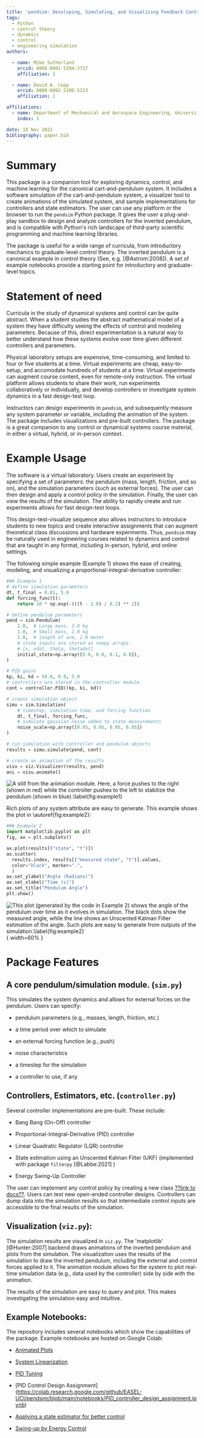 ```yaml
---
title: 'pendsim: Developing, Simulating, and Visualizing Feedback Controlled Inverted Pendulum Dynamics'
tags:
  - Python
  - control theory
  - dynamics
  - control
  - engineering simulation
authors:

  - name: Mike Sutherland
    orcid: 0000-0001-5394-2737
    affiliation: 1

  - name: David A. Copp
    orcid: 0000-0002-5206-5223
    affiliation: 1

affiliations:
  - name: Department of Mechanical and Aerospace Engineering, University of California, Irvine
    index: 1

date: 10 Nov 2021
bibliography: paper.bib
---
```


# Summary

This package is a companion tool for exploring dynamics, control, and machine
learning for the canonical cart-and-pendulum system. It includes a software
simulation of the cart-and-pendulum system, a visualizer tool to create
animations of the simulated system, and sample implementations for controllers
and state estimators. The user can use any platform or the browser to
run the `pendsim` Python package. It gives the user a plug-and-play sandbox
to design and analyze controllers for the inverted pendulum, and is compatible
with Python's rich landscape of third-party scientific programming and machine
learning libraries.

The package is useful for a wide range of curricula, from introductory
mechanics to graduate-level control theory. The inverted pendulum is a
canonical example in control theory (See, e.g. [@Astrom:2008]). A set of
example notebooks provide a starting point for introductory and
graduate-level topics.

# Statement of need

Curricula in the study of dynamical systems and control can be quite
abstract. When a student studies the abstract mathematical model of a system they
have difficulty seeing the effects of control and modeling parameters.
Because of this, direct experimentation is a natural way to better
understand how these systems evolve over time given different
controllers and parameters.

Physical laboratory setups are expensive, time-consuming, and limited to
four or five students at a time. Virtual experiments are cheap,
easy-to-setup, and accomodate hundreds of students at a time.  Virtual
experiments can augment course content, even for remote-only
instruction.  The virtual platform allows students to share their
work, run experiments collaboratively or individually, and develop
controllers or investigate system dynamics in a fast design-test loop. 

Instructors can design experiments in `pendsim`, and subsequently
measure any system parameter or variable, including the animation of the
system. The package includes visualizations and pre-built controllers.
The package is a great companion to any control or dynamical systems course
material, in either a virtual, hybrid, or in-person context. 


# Example Usage

The software is a virtual laboratory. Users create an experiment by
specifying a set of parameters: the pendulum (mass, length, friction,
and so on), and the simulation parameters (such as external forces). The
user can then design and apply a control policy in the simulation.
Finally, the user can view the results of the simulation. The ability to
rapidly create and run experiments allows for fast design-test loops.

This design-test-visualize sequence also allows instructors to introduce 
students to new topics and create interactive assignments that can augment 
theoretical class discussions and hardware experiments. Thus, `pendsim` 
may be naturally used in engineering courses related to dynamics and control 
that are taught in any format, including in-person, hybrid, and online settings. 

The following simple example (Example 1) shows the ease of creating, modeling,
and visualizing a proportional-integral-derivative controller:

```python
### Example 1
# define simulation parameters
dt, t_final = 0.01, 5.0
def forcing_func(t):
    return 10 * np.exp(-(((t - 2.0) / 0.2) ** 2))

# define pendulum parameters
pend = sim.Pendulum(
    2.0,  # Large mass, 2.0 kg
    1.0,  # Small mass, 1.0 kg
    2.0,  # length of arm, 2.0 meter
    # state inputs are stored as numpy arrays:
    # [x, xdot, theta, thetadot]
    initial_state=np.array([0.0, 0.0, 0.1, 0.0]),
)

# PID gains
kp, ki, kd = 50.0, 0.0, 5.0
# controllers are stored in the controller module.
cont = controller.PID((kp, ki, kd))

# create simulation object
simu = sim.Simulation(
    # timestep, simulation time, and forcing function
    dt, t_final, forcing_func, 
    # simulate gaussian noise added to state measurements
    noise_scale=np.array([0.05, 0.05, 0.05, 0.05])
)

# run simulation with controller and pendulum objects
results = simu.simulate(pend, cont)

# create an animation of the results
visu = viz.Visualizer(results, pend)
ani = visu.animate()
```

![A still from the animation module. Here, a force pushes to the right
(shown in red) while the controller pushes to the left to stabilize the
pendulum (shown in
blue).\label{fig:example1}](forces_pend_anim_still.png)

Rich plots of any system attribute are easy to generate. This example
shows the plot in \autoref{fig:example2}:

```python
### Example 2
import matplotlib.pyplot as plt
fig, ax = plt.subplots()

ax.plot(results[("state", "t")])
ax.scatter(
  results.index, results[("measured state", "t")].values,
  color="black", marker=".",
  )
ax.set_ylabel("Angle (Radians)")
ax.set_xlabel("Time (s)")
ax.set_title("Pendulum Angle")
plt.show()
```
![This plot (generated by the code in Example 2) shows the angle of the
pendulum over time as it evolves in simulation. The black dots show the
measured angle, while the line shows an Unscented Kalman Filter
estimation of the angle.  Such plots are easy to generate from outputs
of the simulation.\label{fig:example2}](paper_angle_plot.png){ width=60%
}

# Package Features

## A core pendulum/simulation module. (`sim.py`)

This simulates the system dynamics and allows for external forces on the pendulum. Users can specify:

-   pendulum parameters (e.g., masses, length, friction, etc.)

-   a time period over which to simulate

-   an external forcing function (e.g., push)

-   noise characteristics

-   a timestep for the simulation

-   a controller to use, if any

## Controllers, Estimators, etc. (`controller.py`)

Several controller implementations are pre-built. These include:

-   Bang Bang (On-Off) controller

-   Proportional-Integral-Derivative (PID) controller

-   Linear Quadratic Regulator (LQR) controller

-   State estimation using an Unscented Kalman Filter (UKF) (implemented with package `filterpy` [@Labbe:2021] )

-   Energy Swing-Up Controller

The user can implement any control policy by creating a new class
[??link to
docs??](https://github.com/openjournals/jose-reviews/issues/168). Users
can test new open-ended controller designs.  Controllers can dump data
into the simulation results so that intermediate control inputs are
accessible to the final results of the simulation.

## Visualization (`viz.py`):


The simulation results are visualized in `viz.py`. The 'matplotlib'
[@Hunter:2007] backend draws animations of the inverted
pendulum and plots from the simulation. The visualization uses the
results of the simulation to draw the inverted pendulum, including the
external and control forces applied to it. The animation module allows
for the system to plot real-time simulation data (e.g., data used by the
controller) side by side with the animation.

The results of the simulation are easy to query and plot. This makes
investigating the simulation easy and intuitive.

## Example Notebooks:

The repository includes several notebooks which show the capabilities of
the package. Example notebooks are hosted on Google Colab:

-   [Animated Plots](https://colab.research.google.com/github/rland93/pendsim/blob/master/notebooks/tutorial_plot_inline.ipynb)

-   [System Linearization](https://colab.research.google.com/github/rland93/pendsim/blob/master/notebooks/linearization.ipynb)

-   [PID Tuning](https://colab.research.google.com/github/rland93/pendsim/blob/master/notebooks/PID.ipynb)

-   [PID Control Design Assignment] (https://colab.research.google.com/github/EASEL-UCI/pendsim/blob/main/notebooks/PID_controller_design_assignment.ipynb)  

-   [Applying a state estimator for better control](https://colab.research.google.com/github/rland93/pendsim/blob/master/notebooks/state_estimation.ipynb)

-   [Swing-up by Energy Control](https://colab.research.google.com/github/rland93/pendsim/blob/master/notebooks/swingup.ipynb)
